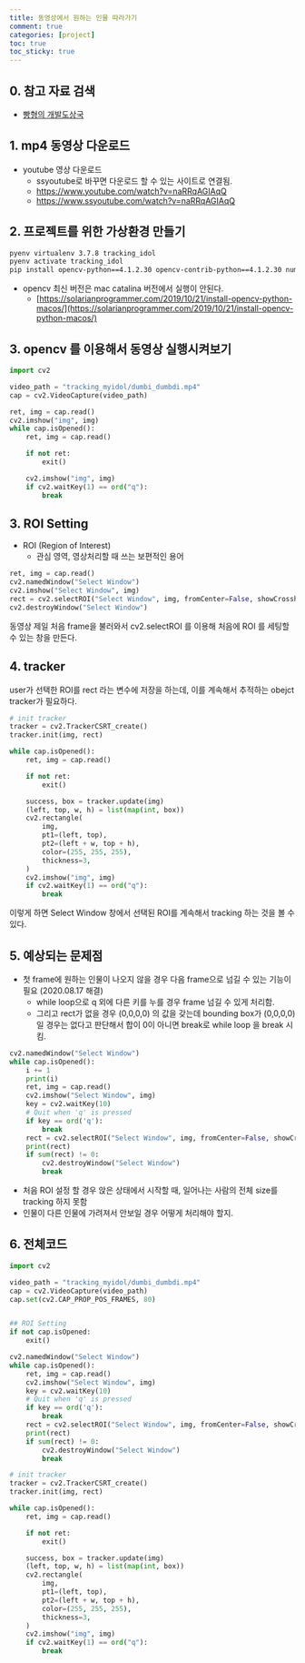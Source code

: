 ```yaml
---
title: 동영상에서 원하는 인물 따라가기
comment: true
categories: [project]
toc: true
toc_sticky: true
---
```


## 0. 참고 자료 검색
-  [빵형의 개발도상국](https://www.youtube.com/watch?v=cx7VONjFEE0&t=83s)

## 1. mp4 동영상 다운로드 

- youtube 영상 다운로드
  - ssyoutube로 바꾸면 다운로드 할 수 있는 사이트로 연결됨.
  - https://www.youtube.com/watch?v=naRRqAGIAqQ
  - https://www.ssyoutube.com/watch?v=naRRqAGIAqQ

## 2. 프로젝트를 위한 가상환경 만들기

```bash
pyenv virtualenv 3.7.8 tracking_idol
pyenv activate tracking_idol
pip install opencv-python==4.1.2.30 opencv-contrib-python==4.1.2.30 numpy
```
- opencv 최신 버전은 mac catalina 버전에서 실행이 안된다.
  - [https://solarianprogrammer.com/2019/10/21/install-opencv-python-macos/](https://solarianprogrammer.com/2019/10/21/install-opencv-python-macos/)

## 3. opencv 를 이용해서 동영상 실행시켜보기

```python
import cv2

video_path = "tracking_myidol/dumbi_dumbdi.mp4"
cap = cv2.VideoCapture(video_path)

ret, img = cap.read()
cv2.imshow("img", img)
while cap.isOpened():
    ret, img = cap.read()

    if not ret:
        exit()

    cv2.imshow("img", img)
    if cv2.waitKey(1) == ord("q"):
        break

```

## 3. ROI Setting 

- ROI (Region of Interest)
  - 관심 영역, 영상처리할 때 쓰는 보편적인 용어

```python
ret, img = cap.read()
cv2.namedWindow("Select Window")
cv2.imshow("Select Window", img)
rect = cv2.selectROI("Select Window", img, fromCenter=False, showCrosshair=True)
cv2.destroyWindow("Select Window")
```

동영상 제일 처음 frame을 불러와서 cv2.selectROI 를 이용해 처음에 ROI 를 세팅할 수 있는 창을 만든다.

## 4. tracker

user가 선택한 ROI를 rect 라는 변수에 저장을 하는데, 이를 계속해서 추적하는 obejct tracker가 필요하다.

```python
# init tracker
tracker = cv2.TrackerCSRT_create()
tracker.init(img, rect)

while cap.isOpened():
    ret, img = cap.read()

    if not ret:
        exit()

    success, box = tracker.update(img)
    (left, top, w, h) = list(map(int, box))
    cv2.rectangle(
        img,
        pt1=(left, top),
        pt2=(left + w, top + h),
        color=(255, 255, 255),
        thickness=3,
    )
    cv2.imshow("img", img)
    if cv2.waitKey(1) == ord("q"):
        break

```

이렇게 하면 Select Window 창에서 선택된 ROI를 계속해서 tracking 하는 것을 볼 수 있다.



## 5. 예상되는 문제점 

- 첫 frame에 원하는 인물이 나오지 않을 경우 다음 frame으로 넘길 수 있는 기능이 필요 (2020.08.17 해결)
  - while loop으로 q 외에 다른 키를 누를 경우 frame 넘길 수 있게 처리함.
  - 그리고 rect가 없을 경우 (0,0,0,0) 의 값을 갖는데 bounding box가 (0,0,0,0) 일 경우는 없다고 판단해서 합이 0이 아니면 break로 while loop 을 break 시킴.

```python
cv2.namedWindow("Select Window")
while cap.isOpened():
    i += 1
    print(i)
    ret, img = cap.read()
    cv2.imshow("Select Window", img)
    key = cv2.waitKey(10)
    # Quit when 'q' is pressed
    if key == ord('q'):
        break
    rect = cv2.selectROI("Select Window", img, fromCenter=False, showCrosshair=True)
    print(rect)
    if sum(rect) != 0:
        cv2.destroyWindow("Select Window")
        break
```

- 처음 ROI 설정 할 경우 앉은 상태에서 시작할 때, 일어나는 사람의 전체 size를 tracking 하지 못함
- 인물이 다른 인물에 가려져서 안보일 경우 어떻게 처리해야 할지.


## 6. 전체코드

```python
import cv2

video_path = "tracking_myidol/dumbi_dumbdi.mp4"
cap = cv2.VideoCapture(video_path)
cap.set(cv2.CAP_PROP_POS_FRAMES, 80)


## ROI Setting
if not cap.isOpened:
    exit()

cv2.namedWindow("Select Window")
while cap.isOpened():
    ret, img = cap.read()
    cv2.imshow("Select Window", img)
    key = cv2.waitKey(10)
    # Quit when 'q' is pressed
    if key == ord('q'):
        break
    rect = cv2.selectROI("Select Window", img, fromCenter=False, showCrosshair=True)
    print(rect)
    if sum(rect) != 0:
        cv2.destroyWindow("Select Window")
        break

# init tracker
tracker = cv2.TrackerCSRT_create()
tracker.init(img, rect)

while cap.isOpened():
    ret, img = cap.read()

    if not ret:
        exit()

    success, box = tracker.update(img)
    (left, top, w, h) = list(map(int, box))
    cv2.rectangle(
        img,
        pt1=(left, top),
        pt2=(left + w, top + h),
        color=(255, 255, 255),
        thickness=3,
    )
    cv2.imshow("img", img)
    if cv2.waitKey(1) == ord("q"):
        break

```
